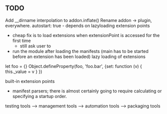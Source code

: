 TODO
----
Add __dirname interpolation to addon.inflate()
Rename addon -> plugin, everywhere.
autostart: true - depends on lazyloading extension points
  - cheap fix is to load extensions when extensionPoint is accessed for the first time
    - still ask user to 
  - run the module after loading the manifests 
(main has to be started before an extension has been loaded)
lazy loading of extensions

let foo = {}
Object.defineProperty(foo, 'foo.bar', {set: function (v) { this._value = v } })


built-in extension points
  - manifest parsers; there is almost certainly going to require calculating or specifying a startup order.


testing tools --> management tools --> automation tools --> packaging tools
